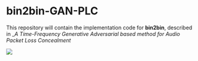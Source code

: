 # bin2bin-GAN-PLC
This repository will contain the implementation code for __bin2bin__, described in __A Time-Frequency Generative Adversarial based method for Audio Packet Loss Concealment_

![](/img/p2p.png)
